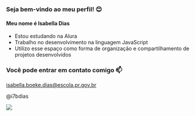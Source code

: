 ### Seja bem-vindo ao meu perfil! 😊

#### Meu nome é Isabella Dias

- Estou estudando na Alura
- Trabalho no desenvolvimento na linguagem JavaScript
- Utilizo esse espaço como forma de organização e compartilhamento de projetos desenvolvidos

### Você pode entrar em contato comigo 📫

isabella.boeke.dias@escola.pr.gov.br

@i7bdias

![](https://tenor.com/pt-BR/view/sejam-muito-bem-vindos-welcome-greet-gif-16813020)

